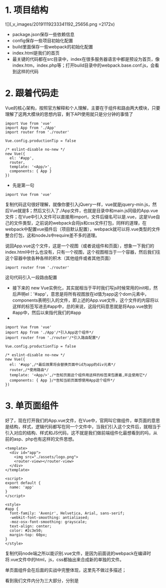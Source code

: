# 1. 项目结构
![](_v_images/20191119233341192_25656.png =2172x)

- package.json保存一些依赖信息
- config保存一些项目初始化配置
- build里面保存一些webpack的初始化配置
- index.html是我们的首页
- 最关键的代码都在src目录中，index在很多服务器语言中都是预设为首页，像index.htm，index.php等；打开build目录中的webpack.base.conf.js，会看到这样的代码
# 2. 跟着代码走

Vue的核心架构，按照官方解释和个人理解，主要在于组件和路由两大模块，只要理解了这两大模块的思想内容，剩下API使用就只是分分钟的事情了

```
import Vue from 'vue'
import App from './App'
import router from './router'

Vue.config.productionTip = false

/* eslint-disable no-new */
new Vue({
  el: '#app',
  router,
  template: '<App/>',
  components: { App }
})

```

- 先是第一句
```
import Vue from 'vue'
```

复制代码这句很好理解，就像你要引入jQuery一样，vue就是jquery-min.js，然后Vue就是$；然后又引入了./App文件，也就是目录中和main.js同级的App.vue文件；在Vue中引入文件可以直接用import，文件后缀名可以是.vue，这是Vue自己的文件类型，之前说的webpack会将js和css文件打包，同样的道理，在webpack中配置vue插件后（项目默认配置），webpack就可以将.vue类型的文件整合打包，这和nodeJs中require差不多的道理。


说回App.vue这个文件，这是一个视图（或者说组件和页面），想象一下我们的index.html中什么也没有，只有一个视图，这个视图相当于一个容器，然后我们往这个容器中放各种各样的积木（其他组件或者其他页面）


```
import router from './router'
```

这句代码引入一段路由配置


- 接下来的 new Vue实例化，其实就相当于平时我们写js时候常用的init啦，然后声明el：'#app'，意思是将所有视图放在id值为app这个dom元素中，components表明引入的文件，即上述的App.vue文件，这个文件的内容将以<App/>这样的标签写进去#app中，总的来说，这段代码意思就是将App.vue放到#app中，然后以<App/>来指代我们的#app
- 
```
import Vue from 'vue'
import App from './App'/*引入App这个组件*/
import router from './router'/*引入路由配置*/

Vue.config.productionTip = false

/* eslint-disable no-new */
new Vue({
  el: '#app',/*最后效果将会替换页面中id为app的div元素*/
  router,/*使用路由*/
  template: '<App/>',/*告知页面这个组件用这样的标签来包裹着,并且使用它*/
  components: { App }/*告知当前页面想使用App这个组件*/
})
```


# 3. 单页面组件
好了，现在打开我们的App.vue文件，在Vue中，官网叫它做组件，单页面的意思是结构，样式，逻辑代码都写在同一个文件中，当我们引入这个文件后，就相当于引入对应的结构、样式和JS代码，这不就是我们做前端组件化最想看到的吗，从前的asp、php也有这样的文件思想。
```
<template>
  <div id="app">
    <img src="./assets/logo.png">
    <router-view></router-view>
  </div>
</template>

<script>
export default {
  name: 'app'
}
</script>

<style>
#app {
  font-family: 'Avenir', Helvetica, Arial, sans-serif;
  -webkit-font-smoothing: antialiased;
  -moz-osx-font-smoothing: grayscale;
  text-align: center;
  color: #2c3e50;
  margin-top: 60px;
}
</style>
```


复制代码node端之所以能识别.vue文件，是因为前面说的webpack在编译时将.vue文件中的html，js，css都抽出来合成新的单独的文件。

单页面组件会在后面的实战中完整体现，这里先不做过多描述；


看到我们文件内分为三大部分，分别是<template><script><style>，很好理解结构，脚本，样式；script就像node一样暴露一些接口，可以看到我们的template标签中除了一张图片之外就只有一行代码：<router-view></router-view>
<template>
  <div id="app">
    <img src="./assets/logo.png">
    <router-view></router-view>
  </div>
</template>
复制代码回看我们的浏览器页面中，图片是有了，可下面的文本和链接的代码写在哪里了呢？这里就要开始涉及路由了
![](_v_images/20191119233847839_22498.png =1618x)

# 4. 路由


这里补充下路由的大致概念：传统的php路由是由服务器端根据一定的url规则匹配来返回给前端不同的页面代码，如以下地址

```
isux.tencent.com/about 和 isux.tencent.com/recruit
```

注意这里只有about和recruit，这些不带xxx.html的地址其实是服务器端经过一层封装指定到某些文件上去。同样的道理，前端也可以根据带锚点的方式实现简单路由（不需要刷新页面）


```
zhitu.isux.us/index.php/p…
```
其中#mac就是我们的锚点路由，注意开始我们在浏览器中打开的地址：
```
http://localhost:8080/#/，
```

路由让我们可以访问诸如http://localhost:8080/#/about/ 或者 http://localhost:8080/#/recruit这些页面的时候不带刷新，直接展示。现在回到我们刚才打开的App.vue文件中看这行代码
```
<router-view></router-view>
```
这句代码在页面中放入一个路由视图容器，当我们访问http://localhost:8080/#/about/的时候会将about的内容放进去，访问http://localhost:8080/#/recruit的时候会将recruit的内容放进去
![](_v_images/20191119234019056_28785.png =2168x)


如此看来，无论我们打开http://localhost:8080/#/about/ 还是http://localhost:8080/#/recruit页面中的图片都是公用部分，变得只是路由器里面的内容，那么路由器的内容谁来控制呢？
前面说的src/main.js中有一句引入路由器的代码。
```
import router from './router'
```
现在就让我们打开router目录下的js文件。
```
import Vue from 'vue'
import Router from 'vue-router'
import Hello from '@/components/Hello'
import About from '@/components/about'
import Recruit from '@/components/recruit'

Vue.use(Router)

export default new Router({
  routes: [
    {
      path: '/',
      name: 'Hello',
      component: Hello
},
    {
      path: '/about',
      name: 'about',
      component: About
},
    {
      path: '/recruit',
      name: 'recruit',
      component: Recruit
}
  ]
})
```

前面先引入了路由插件vue-router，然后显式声明要用路由 Vue.use(Router) 。注意到Hello，About等都是页面（也可以是组件），接着注册路由器，然后开始配置路由


路由的配置应该一目了然，给不同的path分配不同的页面（或组件，页面和组件其实是一样的概念），name参数不重要只是用来做识别用的。看到这里就可以明白，前面说的红色框的内容，其实就是Hello里面的内容，打开components目录下的Hello.vue就能明白了。
![](_v_images/20191119234158288_8315.png =2134x)

```
      path: '/blog',
      name: 'blog',
      component: Blog,
      children: [
        {
          path: '/',
          component: page1
        },
        {
          path: 'info',
          component: page2
        }
      ]
    }
```
复制代码访问/blog的时候会访问Blog页面，Blog里面放个路由器就可以了，然后访问http://localhost:8080/#/blog/的时候会往路由容器中放置page1的内容，访问http://localhost:8080/#/blog/info的时候会往路由容器中放置page2的内容
```
//blog.vue
<template>
    <div>公用部分</div>
    <router-view></router-view>
</template>

```


